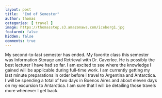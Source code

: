 ```yaml
---
layout: post
title:  "End of Semester"
author: thomas
categories: [ travel ]
image: https://thomasstep.s3.amazonaws.com/iceberg1.jpg
featured: false
hidden: false
comments: true
---
```

My second-to-last semester has ended. My favorite class this semester was Information Storage and Retrieval with Dr. Caverlee. He is possibly the best lecturer I have had so far. I am excited to see where the knowledge I gained will be applicable during full-time work.
I am currently getting my last minute preparations in order before I travel to Argentina and Antarctica. I will be spending a total of two days in Buenos Aires and about eleven days on my excursion to Antarctica. I am sure that I will be detailing those travels more whenever I get back.

